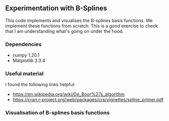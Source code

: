 ## Experimentation with B-Splines

This code implements and visualises the B-splines basis functions. We implement these functions from scratch. This is a good exercise to check that I am understanding what's going on under the hood.

### Dependencies
- numpy 1.20.1
- Matplotlib 3.3.4

### Useful material
I found the following links helpful:
- https://en.wikipedia.org/wiki/De_Boor%27s_algorithm
- https://cran.r-project.org/web/packages/crs/vignettes/spline_primer.pdf

### Visualisation of B-splines basis functions
